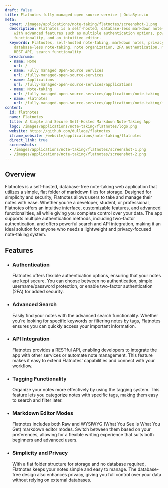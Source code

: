 ```yaml
---
draft: false
title: Flatnotes fully managed open source service | OctaByte.io
meta:
  cover: /images/applications/note-taking/flatnotes/screenshot-1.png
  description: Flatnotes is a self-hosted, database-less markdown note-taking app
    with advanced features such as multiple authentication options, powerful search
    functionality, and an intuitive editor.
  keywords: Flatnotes, self-hosted note-taking, markdown notes, privacy-focused app,
    database-less note-taking, note organization, 2FA authentication, markdown editor,
    REST API, search functionality
  breadcrumb:
  - name: Home
    url: /
  - name: Fully managed Open-Source Services
    url: /fully-managed-open-source-services
  - name: Applications
    url: /fully-managed-open-source-services/applications
  - name: Note-taking
    url: /fully-managed-open-source-services/applications/note-taking
  - name: Flatnotes
    url: /fully-managed-open-source-services/applications/note-taking/flatnotes
content:
  id: flatnotes
  name: Flatnotes
  title: A Simple and Secure Self-Hosted Markdown Note-Taking App
  logo: /images/applications/note-taking/flatnotes/logo.png
  website: https://github.com/dullage/flatnotes
  iframe_website: /website/applications/note-taking/flatnotes
  direct_link: true
  screenshots:
  - /images/applications/note-taking/flatnotes/screenshot-1.png
  - /images/applications/note-taking/flatnotes/screenshot-2.png
---
```


## Overview

Flatnotes is a self-hosted, database-free note-taking web application that utilizes a simple, flat folder of markdown files for storage. Designed for simplicity and security, Flatnotes allows users to take and manage their notes with ease. Whether you're a developer, student, or professional, Flatnotes offers an intuitive interface, customizable features, and advanced functionalities, all while giving you complete control over your data. The app supports multiple authentication methods, including two-factor authentication, and offers powerful search and API integration, making it an ideal solution for anyone who needs a lightweight and privacy-focused note-taking system.

## Features

- ### Authentication

  Flatnotes offers flexible authentication options, ensuring that your notes are kept secure. You can choose between no authentication, simple username/password protection, or enable two-factor authentication (2FA) for added security.

- ### Advanced Search

  Easily find your notes with the advanced search functionality. Whether you're looking for specific keywords or filtering notes by tags, Flatnotes ensures you can quickly access your important information.

- ### API Integration

  Flatnotes provides a RESTful API, enabling developers to integrate the app with other services or automate note management. This feature makes it easy to extend Flatnotes' capabilities and connect with your workflow.

- ### Tagging Functionality

  Organize your notes more effectively by using the tagging system. This feature lets you categorize notes with specific tags, making them easy to search and filter later.

- ### Markdown Editor Modes

  Flatnotes includes both Raw and WYSIWYG (What You See Is What You Get) markdown editor modes. Switch between them based on your preferences, allowing for a flexible writing experience that suits both beginners and advanced users.

- ### Simplicity and Privacy

  With a flat folder structure for storage and no database required, Flatnotes keeps your notes simple and easy to manage. The database-free design also enhances privacy, giving you full control over your data without relying on external databases.